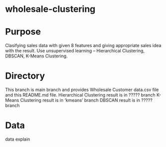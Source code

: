 # wholesale-clustering

# Purpose

Clasifying sales data with given 8 features and giving appropriate sales idea with the result.
Use unsupervised learning – Hierarchical Clustering, DBSCAN, K-Means Clustering.

# Directory

This branch is main branch and provides Wholesale Customer data.csv file and this README.md file.
Hierarchical Clustering result is in ????? branch
K-Means Clustering result is in ‘kmeans’ branch
DBSCAN result is in ????? branch

# Data

data explain
